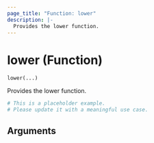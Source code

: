 ```yaml
---
page_title: "Function: lower"
description: |-
  Provides the lower function.
---
```


# lower (Function)

`lower(...)`

Provides the lower function.

```terraform
# This is a placeholder example.
# Please update it with a meaningful use case.

```

## Arguments

